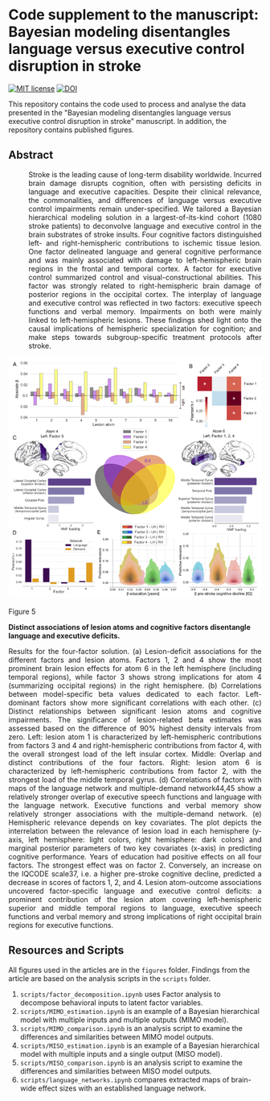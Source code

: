 # Code supplement to the manuscript: Bayesian modeling disentangles language versus executive control disruption in stroke
[![MIT license](https://img.shields.io/badge/License-MIT-blue.svg)](https://lbesson.mit-license.org/)
[![DOI](https://img.shields.io/badge/DOI-10.1101%2F862615-informational
)]([https://doi.org/10.1093/braincomms/fcae129](https://doi.org/10.1093/braincomms/fcae129))

This repository contains the code used to process and analyse the data presented in the "Bayesian modeling disentangles language versus executive control disruption in stroke" manuscript. In addition, the repository contains published figures.

## Abstract
<div style="margin-left: 40px;" align="justify">
Stroke is the leading cause of long-term disability worldwide. Incurred brain damage disrupts cognition, often with persisting deficits in language and executive capacities. Despite their clinical relevance, the commonalities, and differences of language versus executive control impairments remain under-specified. We tailored a Bayesian hierarchical modeling solution in a largest-of-its-kind cohort (1080 stroke patients) to deconvolve language and executive control in the brain substrates of stroke insults. Four cognitive factors distinguished left- and right-hemispheric contributions to ischemic tissue lesion. One factor delineated language and general cognitive performance and was mainly associated with damage to left-hemispheric brain regions in the frontal and temporal cortex. A factor for executive control summarized control and visual-constructional abilities. This factor was strongly related to right-hemispheric brain damage of posterior regions in the occipital cortex. The interplay of language and executive control was reflected in two factors: executive speech functions and verbal memory. Impairments on both were mainly linked to left-hemispheric lesions. These findings shed light onto the causal implications of hemispheric specialization for cognition; and make steps towards subgroup-specific treatment protocols after stroke.
</div>


<c>![Figure 5](https://github.com/jakubkopal/bayesian_stroke/blob/main/figures/Fig5_diff_v3.png)</c>


Figure 5

**Distinct associations of lesion atoms and cognitive factors disentangle language and executive deficits.**

<div align="justify">
Results for the four-factor solution. (a) Lesion-deficit associations for the different factors and lesion atoms. Factors 1, 2 and 4 show the most prominent brain lesion effects for atom 6 in the left hemisphere (including temporal regions), while factor 3 shows strong implications for atom 4 (summarizing occipital regions) in the right hemisphere. (b) Correlations between model-specific beta values dedicated to each factor. Left-dominant factors show more significant correlations with each other. (c) Distinct relationships between significant lesion atoms and cognitive impairments. The significance of lesion-related beta estimates was assessed based on the difference of 90% highest density intervals from zero. Left: lesion atom 1 is characterized by left-hemispheric contributions from factors 3 and 4 and right-hemispheric contributions from factor 4, with the overall strongest load of the left insular cortex. Middle: Overlap and distinct contributions of the four factors. Right: lesion atom 6 is characterized by left-hemispheric contributions from factor 2, with the strongest load of the middle temporal gyrus. (d) Correlations of factors with maps of the language network and multiple-demand network44,45 show a relatively stronger overlap of executive speech functions and language with the language network. Executive functions and verbal memory show relatively stronger associations with the multiple-demand network. (e) Hemispheric relevance depends on key covariates. The plot depicts the interrelation between the relevance of lesion load in each hemisphere (y-axis, left hemisphere: light colors, right hemisphere: dark colors) and marginal posterior parameters of two key covariates (x-axis) in predicting cognitive performance. Years of education had positive effects on all four factors. The strongest effect was on factor 2. Conversely, an increase on the IQCODE scale37, i.e. a higher pre-stroke cognitive decline, predicted a decrease in scores of factors 1, 2, and 4. Lesion atom-outcome associations uncovered factor-specific language and executive control deficits: a prominent contribution of the lesion atom covering left-hemispheric superior and middle temporal regions to language, executive speech functions and verbal memory and strong implications of right occipital brain regions for executive functions.
</div>



## Resources and Scripts
All figures used in the articles are in the `figures` folder. Findings from the article are based on the analysis scripts in the `scripts` folder.

1.   `scripts/factor_decomposition.ipynb` uses Factor analysis to decompose behavioral inputs to latent factor variables.
2.   `scripts/MIMO_estimation.ipynb` is an example of a Bayesian hierarchical model with multiple inputs and multiple outputs (MIMO model).
3.   `scripts/MIMO_comparison.ipynb` is an analysis script to examine the differences and similarities between MIMO model outputs.
4.   `scripts/MISO_estimation.ipynb` is an example of a Bayesian hierarchical model with multiple inputs and a single output (MISO model).
5.   `scripts/MISO_comparison.ipynb` is an analysis script to examine the differences and similarities between MISO model outputs.
6.   `scripts/language_networks.ipynb` compares extracted maps of brain-wide effect sizes with an established language network.
